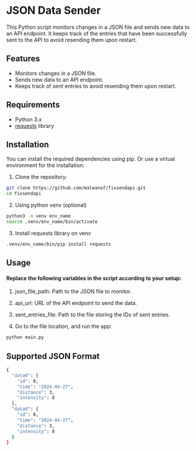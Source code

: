 # JSON Data Sender

This Python script monitors changes in a JSON file and sends new data to an API endpoint. It keeps track of the entries that have been successfully sent to the API to avoid resending them upon restart.

## Features

- Monitors changes in a JSON file.
- Sends new data to an API endpoint.
- Keeps track of sent entries to avoid resending them upon restart.

## Requirements

- Python 3.x
- [requests](https://pypi.org/project/requests/) library

## Installation

You can install the required dependencies using pip. Or use a virtual environment for the installation:

1. Clone the repository:

```bash
git clone https://github.com/malwanaf/fixsendapi.git
cd fixsendapi
```

2. Using python venv (optional)

```bash
python3 -m venv env_name
source .venv/env_name/bin/activate
```

3. Install requests library on venv

```bash
.venv/env_name/bin/pip install requests
```

## Usage

#### Replace the following variables in the script according to your setup:

1. json_file_path: Path to the JSON file to monitor.

2. api_url: URL of the API endpoint to send the data.

3. sent_entries_file: Path to the file storing the IDs of sent entries.

4. Go to the file location, and run the app:

```bash
python main.py
```

## Supported JSON Format

```bash
{
  "data0": {
    "id": 0,
    "time": "2024-04-27",
    "distance": 3,
    "intensity": 8
  },
  "data0": {
    "id": 0,
    "time": "2024-04-27",
    "distance": 3,
    "intensity": 8
  }
}

```
